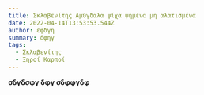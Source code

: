 ```yaml
---
title: Σκλαβενίτης Αμύγδαλα ψίχα ψημένα μη αλατισμένα
date: 2022-04-14T13:53:53.544Z
author: εφδγη
summary: δφηγ
tags:
  - Σκλαβενίτης
  - Ξηροί Καρποί
---
```

**σδγδσφγ δφγ σδφφγδφ**